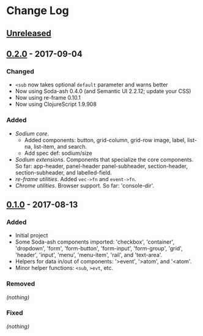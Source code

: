 # Change Log

## [Unreleased]

## [0.2.0] - 2017-09-04
### Changed
- `<sub` now takes optional `default` parameter and warns better
- Now using Soda-ash 0.4.0 (and Semantic UI 2.2.12; update your CSS)
- Now using re-frame 0.10.1
- Now using ClojureScript 1.9.908
### Added
- *Sodium core*.
  - Added components: button, grid-column, grid-row image, label, list-na, list-item, and search.
  - Add spec def: sodium/size
- *Sodium extensions*. Components that specialize the core components. So far:
   app-header, panel-header panel-subheader, section-header, section-subheader,
   and labelled-field.
- *re-frame utilities*. Added `vec->fn` and `event->fn`.
- *Chrome utilities*. Browser support. So far: 'console-dir'.

## [0.1.0] - 2017-08-13
### Added
- Initial project
- Some Soda-ash components imported: 'checkbox', 'container', 'dropdown', 'form',
  'form-button', 'form-input', 'form-group', 'grid', 'header', 'input', 'menu',
  'menu-item', 'rail', and 'text-area'.
- Helpers for data in/out of components: '>event', '>atom', and '<atom'.
- Minor helper functions: `<sub`, `>evt`, etc.
### Removed
_(nothing)_
### Fixed
_(nothing)_

[Unreleased]: https://github.com/deg/sodium/compare/043f00a...HEAD
[0.2.0]: https://github.com/deg/sodium/compare/6c372df...043f00a
[0.1.0]: https://github.com/deg/sodium/compare/ff21e14...6c372df
